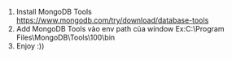 1. Install MongoDB Tools https://www.mongodb.com/try/download/database-tools
2. Add MongoDB Tools vào env path của window Ex:C:\Program Files\MongoDB\Tools\100\bin
3. Enjoy :))
